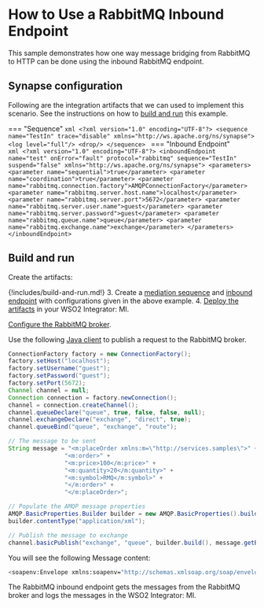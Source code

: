 # How to Use a RabbitMQ Inbound Endpoint

This sample demonstrates how one way message bridging from RabbitMQ to HTTP can be done using the inbound RabbitMQ endpoint.

## Synapse configuration

Following are the integration artifacts that we can used to implement this scenario. See the instructions on how to [build and run](#build-and-run) this example.

=== "Sequence"
    ```xml
    <?xml version="1.0" encoding="UTF-8"?>
    <sequence name="TestIn" trace="disable" xmlns="http://ws.apache.org/ns/synapse">
        <log level="full"/>
        <drop/>
    </sequence>
    ```
=== "Inbound Endpoint"    
    ```xml
    <?xml version="1.0" encoding="UTF-8"?>
    <inboundEndpoint name="test" onError="fault" protocol="rabbitmq" sequence="TestIn" suspend="false" xmlns="http://ws.apache.org/ns/synapse">
        <parameters>
            <parameter name="sequential">true</parameter>
            <parameter name="coordination">true</parameter>
            <parameter name="rabbitmq.connection.factory">AMQPConnectionFactory</parameter>
            <parameter name="rabbitmq.server.host.name">localhost</parameter>
            <parameter name="rabbitmq.server.port">5672</parameter>
            <parameter name="rabbitmq.server.user.name">guest</parameter>
            <parameter name="rabbitmq.server.password">guest</parameter>
            <parameter name="rabbitmq.queue.name">queue</parameter>
            <parameter name="rabbitmq.exchange.name">exchange</parameter>
        </parameters>
    </inboundEndpoint>
    ```

## Build and run

Create the artifacts:

{!includes/build-and-run.md!}
3. Create a [mediation sequence]({{base_path}}/develop/creating-artifacts/creating-reusable-sequences) and [inbound endpoint]({{base_path}}/develop/creating-artifacts/creating-an-inbound-endpoint) with configurations given in the above example.
4. [Deploy the artifacts]({{base_path}}/develop/deploy-artifacts) in your WSO2 Integrator: MI.

[Configure the RabbitMQ broker]({{base_path}}/install-and-setup/setup/brokers/configure-with-rabbitmq).

Use the following [Java client](https://mvnrepository.com/artifact/com.rabbitmq/amqp-client) to publish a request to the RabbitMQ broker.

```java
ConnectionFactory factory = new ConnectionFactory();
factory.setHost("localhost");
factory.setUsername("guest");
factory.setPassword("guest");
factory.setPort(5672);
Channel channel = null;
Connection connection = factory.newConnection();
channel = connection.createChannel();
channel.queueDeclare("queue", true, false, false, null);
channel.exchangeDeclare("exchange", "direct", true);
channel.queueBind("queue", "exchange", "route");

// The message to be sent
String message = "<m:placeOrder xmlns:m=\"http://services.samples\">" +
                "<m:order>" +
                "<m:price>100</m:price>" +
                "<m:quantity>20</m:quantity>" +
                "<m:symbol>RMQ</m:symbol>" +
                "</m:order>" +
                "</m:placeOrder>";

// Populate the AMQP message properties
AMQP.BasicProperties.Builder builder = new AMQP.BasicProperties().builder();
builder.contentType("application/xml");

// Publish the message to exchange
channel.basicPublish("exchange", "queue", builder.build(), message.getBytes());
```

You will see the following Message content:

```bash 
<soapenv:Envelope xmlns:soapenv="http://schemas.xmlsoap.org/soap/envelope/"><soapenv:Body><m:placeOrder xmlns:m="http://services.samples"><m:order><m:price>100</m:price><m:quantity>20</m:quantity><m:symbol>RMQ</m:symbol></m:order></m:placeOrder></soapenv:Body></soapenv:Envelope>
```

The RabbitMQ inbound endpoint gets the messages from the RabbitMQ broker and logs the messages in the WSO2 Integrator: MI.
